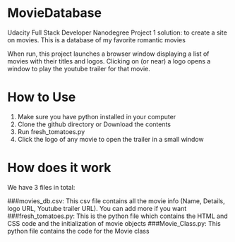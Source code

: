 # MovieDatabase

Udacity Full Stack Developer Nanodegree Project 1 solution: to create a site on movies.
This is a database of my favorite romantic movies

When run, this project launches a browser window displaying a list of movies with their titles and logos. Clicking on (or near) a logo opens a window to play the youtube trailer for that movie.

# How to Use

1. Make sure you have python installed in your computer
2. Clone the github directory or Download the contents
3. Run fresh_tomatoes.py
4. Click the logo of any movie to open the trailer in a small window

# How does it work

We have 3 files in total:

###movies_db.csv: 
This csv file contains all the movie info (Name, Details, logo URL, Youtube trailer URL). You can add more if you want
###fresh_tomatoes.py: 
This is the python file which contains the HTML and CSS code and the initialization of movie objects
###Movie_Class.py: 
This python file contains the code for the Movie class
